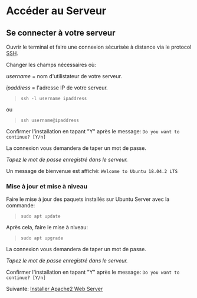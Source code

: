 # Accéder au Serveur

## Se connecter à votre serveur

Ouvrir le terminal et faire une connexion sécurisée à distance via le protocol [SSH](https://tools.ietf.org/html/rfc4251).

Changer les champs nécessaires où:

*username* = nom d'utilistateur de votre serveur.

*ipaddress* = l'adresse IP de votre serveur.

>```ssh -l username ipaddress```

ou

>```ssh username@ipaddress```

Confirmer l'installation en tapant "Y" après le message:
```Do you want to continue? [Y/n]```

La connexion vous demandera de taper un mot de passe.

*Tapez le mot de passe enregistré dans le serveur.*

Un message de bienvenue est affiché:
```Welcome to Ubuntu 18.04.2 LTS```

### Mise à jour et mise à niveau

Faire le mise à jour des paquets installés sur Ubuntu Server avec la commande:

>```sudo apt update```

 Après cela, faire le mise à niveau:

>```sudo apt upgrade```

La connexion vous demandera de taper un mot de passe.

*Tapez le mot de passe enregistré dans le serveur.*

Confirmer l'installation en tapant "Y" après le message:
```Do you want to continue? [Y/n]```

Suivante: [Installer Apache2 Web Server](03-installer-apache2.md)